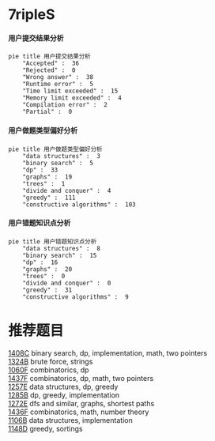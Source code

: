 # 7ripleS

<!-- tabs:start -->



#### **用户提交结果分析**

```mermaid
pie title 用户提交结果分析
    "Accepted" :  36
    "Rejected" :  0
    "Wrong answer" :  38
    "Runtime error" :  5
    "Time limit exceeded" :  15
    "Memory limit exceeded" :  4
    "Compilation error" :  2
    "Partial" :  0
```

#### **用户做题类型偏好分析**

```mermaid
pie title 用户做题类型偏好分析
    "data structures" :  3
    "binary search" :  5
    "dp" :  33
    "graphs" :  19
    "trees" :  1
    "divide and conquer" :  4
    "greedy" :  111
    "constructive algorithms" :  103
```
#### **用户错题知识点分析**

```mermaid
pie title 用户错题知识点分析
    "data structures" :  8
    "binary search" :  15
    "dp" :  16
    "graphs" :  20
    "trees" :  0
    "divide and conquer" :  0
    "greedy" :  31
    "constructive algorithms" :  9
```



<!-- tabs:end -->
# 推荐题目
[1408C](https://codeforces.com/contest/1408/problem/C)		binary search,
                        dp,
                        implementation,
                        math,
                        two pointers		  
[1324B](https://codeforces.com/contest/1324/problem/B)		brute force,
                        strings		  
[1060F](https://codeforces.com/contest/1060/problem/F)		combinatorics,
                        dp		  
[1437F](https://codeforces.com/contest/1437/problem/F)		combinatorics,
                        dp,
                        math,
                        two pointers		  
[1257E](https://codeforces.com/contest/1257/problem/E)		data structures,
                        dp,
                        greedy		  
[1285B](https://codeforces.com/contest/1285/problem/B)		dp,
                        greedy,
                        implementation		  
[1272E](https://codeforces.com/contest/1272/problem/E)		dfs and similar,
                        graphs,
                        shortest paths		  
[1436F](https://codeforces.com/contest/1436/problem/F)		combinatorics,
                        math,
                        number theory		  
[1106B](https://codeforces.com/contest/1106/problem/B)		data structures,
                        implementation		  
[1148D](https://codeforces.com/contest/1148/problem/D)		greedy,
                        sortings		  

